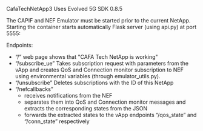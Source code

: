 CafaTechNetApp3
Uses Evolved 5G SDK 0.8.5

The CAPIF and NEF Emulator must be started prior to the current NetApp.
Starting the container starts automatically Flask server (using api.py) at port 5555:

Endpoints:
- “/” web page shows that "CAFA Tech NetApp is working"
- “/subscribe_ue” 
	Takes subscription request with parameters from the vApp and creates
	QoS and Connection monitor subscription to NEF using environmental 
	variables (through emulator_utils.py).
- “/unsubscribe”
	Deletes subscriptions with the ID of this NetApp
- “/nefcallbacks”
	- receives notifications from the NEF
	- separates them into QoS and Connection monitor messages
		and extracts the corresponding states from the JSON
	- forwards the extracted states to the vApp endpoints “/qos_state”
		and “/conn_state” respectively
